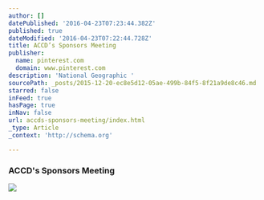 ```yaml
---
author: []
datePublished: '2016-04-23T07:23:44.382Z'
published: true
dateModified: '2016-04-23T07:22:44.728Z'
title: ACCD’s Sponsors Meeting
publisher:
  name: pinterest.com
  domain: www.pinterest.com
description: 'National Geographic '
sourcePath: _posts/2015-12-20-ec8e5d12-05ae-499b-84f5-8f21a9de8c46.md
starred: false
inFeed: true
hasPage: true
inNav: false
url: accds-sponsors-meeting/index.html
_type: Article
_context: 'http://schema.org'

---
```

### ACCD's Sponsors Meeting
![](https://s-media-cache-ak0.pinimg.com/736x/a3/b4/3a/a3b43a2b2419c0716f7002aee4145fb5.jpg)